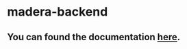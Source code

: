 # madera-backend

You can found the documentation [here](https://madera-figueiredo.space/docs).
------


